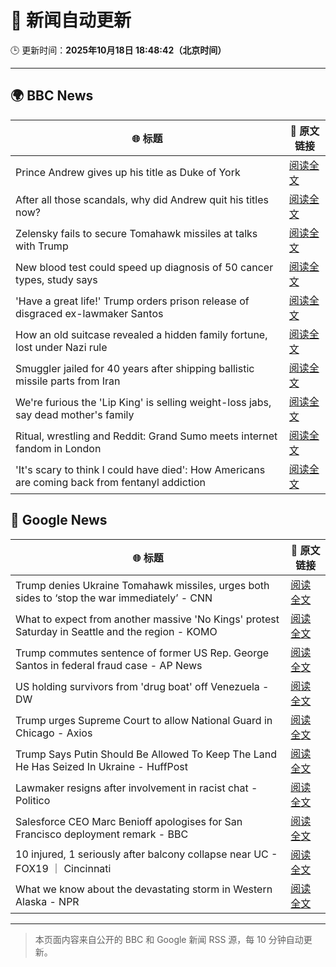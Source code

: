 # 🧠 新闻自动更新

🕒 更新时间：**2025年10月18日 18:48:42（北京时间）**

---

## 🌍 BBC News

| 🌐 标题 | 🔗 原文链接 |
|--------|-------------|
| Prince Andrew gives up his title as Duke of York | [阅读全文](https://www.bbc.com/news/articles/cgqlyw9g7weo?at_medium=RSS&at_campaign=rss) |
| After all those scandals, why did Andrew quit his titles now? | [阅读全文](https://www.bbc.com/news/articles/c3ep8gd1qv3o?at_medium=RSS&at_campaign=rss) |
| Zelensky fails to secure Tomahawk missiles at talks with Trump | [阅读全文](https://www.bbc.com/news/articles/c93dqew8l3xo?at_medium=RSS&at_campaign=rss) |
| New blood test could speed up diagnosis of 50 cancer types, study says | [阅读全文](https://www.bbc.com/news/articles/c205g21n1zzo?at_medium=RSS&at_campaign=rss) |
| 'Have a great life!' Trump orders prison release of disgraced ex-lawmaker Santos | [阅读全文](https://www.bbc.com/news/articles/cy5q3439xpqo?at_medium=RSS&at_campaign=rss) |
| How an old suitcase revealed a hidden family fortune, lost under Nazi rule | [阅读全文](https://www.bbc.com/news/articles/c33pvlez6yjo?at_medium=RSS&at_campaign=rss) |
| Smuggler jailed for 40 years after shipping ballistic missile parts from Iran | [阅读全文](https://www.bbc.com/news/articles/cwy534vw28go?at_medium=RSS&at_campaign=rss) |
| We're furious the 'Lip King' is selling weight-loss jabs, say dead mother's family | [阅读全文](https://www.bbc.com/news/articles/c4gk0w95jyjo?at_medium=RSS&at_campaign=rss) |
| Ritual, wrestling and Reddit: Grand Sumo meets internet fandom in London | [阅读全文](https://www.bbc.com/news/articles/c4gw7009342o?at_medium=RSS&at_campaign=rss) |
| 'It's scary to think I could have died': How Americans are coming back from fentanyl addiction | [阅读全文](https://www.bbc.com/news/articles/cm2e471159vo?at_medium=RSS&at_campaign=rss) |

## 📰 Google News

| 🌐 标题 | 🔗 原文链接 |
|--------|-------------|
| Trump denies Ukraine Tomahawk missiles, urges both sides to ‘stop the war immediately’ - CNN | [阅读全文](https://news.google.com/rss/articles/CBMilAFBVV95cUxQUTJqMUlicG5kMG04OHJrY0FFQjhvbXNqOGtQNEt2bWVlc0E1d1lTSWFMZEtqdVpfa0pKVGR2LW9NMm9JOFVabzJKaVFYSWpNUUc4UjM5S1hIb043UzFvajg0T1RSMDQ2MGZBUUdjaF9HV2ItMDRGaHVyWVBsRmNoSXhKLUFOelUzRFBpQXhjNnJad1RO?oc=5) |
| What to expect from another massive 'No Kings' protest Saturday in Seattle and the region - KOMO | [阅读全文](https://news.google.com/rss/articles/CBMiigJBVV95cUxQYlNyU1ZWdHZ2dTI5S0dra3pmSU9jMDcxRGs0T3NEc2doQ3JhUjdyVTVWV2JwMWFMT3Fta3UzMWs3SkhhVk9odHZMZG1GMGVuUC1fUEloYmxacGZNM253b0ZuOWN6bXVtQVZVRkUzSHBfM3B5S3JRc3JsS0JyTGFUX1BHbG5jMFM2MlI1c1VIZnkxM1ZNNklERnJJdEVVTnV0aml2di1Sb0czVlhka3FCNkY3U09HQkxHSllxQ2RRYUhrdGJTaXh1VjltUUxUMTFlS1ZkRWpYNjlzaldIM3M0LTR6ZXlwUEgxaWVVQS1PdjNmT2Nidkx1WGhvM0VqMWxJTHo0NEt6ZS1WQQ?oc=5) |
| Trump commutes sentence of former US Rep. George Santos in federal fraud case - AP News | [阅读全文](https://news.google.com/rss/articles/CBMinwFBVV95cUxOZzUxMDJLeDNsOG0xZEVEOThvY0lOM0U4WHA0dlNXZlFSbUp3LU9uc2k1cGNhRGR5M1RlSTJ5T3lCRWctaHAxMzRET2JCVnZpaXhpbWthMlZsTklvaXd1YS1UVlJKX1dNQllfMmFCOXhFMTdGQlpXamRTT0ljRE85OERkU0dBVkJPcktULURHYXZtTEx2S25ITzJFZTQzTXM?oc=5) |
| US holding survivors from 'drug boat' off Venezuela - DW | [阅读全文](https://news.google.com/rss/articles/CBMiigFBVV95cUxOWUVFLUhUR2pKM2pIMXFFSVFoMlE0bWpNbm1NSVJtR1JHMElkR0xuZG4zSlNscVdMeExJREdydXV4dE5yd2FaSzdUQ3FKSE5mTmhrdW9QSlhETTU5a2R4YkdNNUtpMk1WQi1kUGg2RGQ0aW8zVURsVG0yNXBpWkN4S1JKWE5tZ0JvdGc?oc=5) |
| Trump urges Supreme Court to allow National Guard in Chicago - Axios | [阅读全文](https://news.google.com/rss/articles/CBMigAFBVV95cUxON1plVjltODU4aDVZOFlTbkZRNk1kODlHbk5Tc1Y4RXRXc1lqT09sdDNWRjRXWlRnYklNWjdTYW9iaHcwTXJHT0c4V1hmS0o0WHNHYVFrcnlwRWxNODctbkFxcmprOVQweWZXbG1hWmQ5aVVuZzZ3LTBLazNDcE8yTA?oc=5) |
| Trump Says Putin Should Be Allowed To Keep The Land He Has Seized In Ukraine - HuffPost | [阅读全文](https://news.google.com/rss/articles/CBMiiwFBVV95cUxPQTBELTN0NER3TXZhTGQ4VGp2N3RjSnhqQWM1aFJkUGNlOUtJTm5keFJVLUU1bmpYZHdhbENmdG5mWWJVQURJM0NaS19sZTJvNzhUY3F1RGNvSloyQ0xSbW1TZF9oSTNvQTIxbEdwWVFmM2hzcDJ5bDAtVUtoZktoLTBCSFpxd2NoNjA00gGQAUFVX3lxTE54ZEI2Q3o1eXdDMUt4UE1HUjY0WHZ6Wk9QczhlQ2prR0s2YWlyOTJ0U3RubnB2eHVIZUtmb19aM2pTUXNHN0xhUmhMU2JDYk9ndTZrNlEtR1BqTnJHejd1VUp2Y2pCV1NtbHgtQ1JQc0kxb0NPY0lObU9kYUM2SlA4MVY4VVlpZjQyTFROMHV4RA?oc=5) |
| Lawmaker resigns after involvement in racist chat - Politico | [阅读全文](https://news.google.com/rss/articles/CBMioAFBVV95cUxOREZVc1laWU1lT3ZrSFBzRWp5dExsVVZNRnZwMzhSV2JPUHV6d3FNYmxOaEJTRnZYV1IxMm5lVDlzZFYzNFcxaW5VcUhVV2xPTTl6NkJYdEdaVkZ0WFJ2UW14Mjl1ajMwenZqNEJQNnBjUTkxTk00cmRRcUl5ejlqS21TUWVUX1g1eHZ5ai1mT3lDRnVXeEVTZ2ZUa0JvUGZ4?oc=5) |
| Salesforce CEO Marc Benioff apologises for San Francisco deployment remark - BBC | [阅读全文](https://news.google.com/rss/articles/CBMiWkFVX3lxTE80WEs2LUZ3TzFNd0hFM2VtejN0Vm5pOTlJblp1R0dzbXcxZHJuU3ZWQnVYcGJ1WG5ucV9vaERIb0s4TkItTElrUzBLcnVOUlQzZDZYQ3FkQnp3UdIBX0FVX3lxTE9rVEttc2lOc19DWllKc2pXbDZYU19KTl83NnNWNnJYSjBMelh3TXFiVnJjeXRrT0tMV0RqT2JjMzJZYzRFQkJWeXhnY2pHMVViZEltQ0lkS1JvZ1dVOUtV?oc=5) |
| 10 injured, 1 seriously after balcony collapse near UC - FOX19 ｜ Cincinnati | [阅读全文](https://news.google.com/rss/articles/CBMioAFBVV95cUxNdjNjNncyRVd3M3E2VVB6MTlBVGdYZkNWMTZZbG8taGJrUlhMd3h5WUQyeVdCWUtLOHcwV3VDYWpVeUp0SU5aVW1SQWI5dUZaaHRXUUhXYVFjMUREbWZ1ZVU5YmxmTVlsQ1JBaDRac2laYm1ZN1g3dXZ5N1JpaGw0QnpwN0hfZTMxVk1aX2lHN0V4aWFqS05XY0h3M2Q0WVhF?oc=5) |
| What we know about the devastating storm in Western Alaska - NPR | [阅读全文](https://news.google.com/rss/articles/CBMiswFBVV95cUxNVTROYjJhM25lRmlNc0pIZkNGTFpwZUx0ek5wRXJ0YnF5UnVrTWl3N2lDOXRuQ3E1Qk41YVRTVUxlXzFMT3h1OFhLUlJqMEhmbHJrWHJkT2Njd09ITXg2eXB6NXNkYmU1dWY2SGlKWDI1cjRaZFFDR3hUQ19zQXo3cmVsczY5X2MyeFNsSExTd283SjJQVEFNbG52SzZiZGltTzQ2cGlKRWx6MmNxSnlNbXZNdw?oc=5) |

---
> 本页面内容来自公开的 BBC 和 Google 新闻 RSS 源，每 10 分钟自动更新。